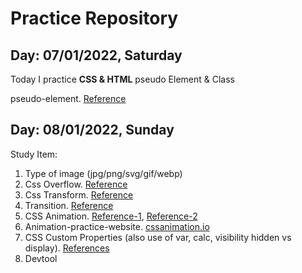 # Practice Repository

## Day: 07/01/2022, Saturday

Today I practice __CSS & HTML__ pseudo Element & Class

pseudo-element. [Reference](https://www.w3schools.com/css/css_pseudo_elements.asp)

## Day: 08/01/2022, Sunday

Study Item:

1. Type of image (jpg/png/svg/gif/webp)
2. Css Overflow. [Reference](https://www.w3schools.com/css/css_overflow.asp)
3. Css Transform. [Reference](https://css-tricks.com/almanac/properties/t/transform/)
4. Transition. [Reference](https://css-tricks.com/almanac/properties/t/transition/)
5. CSS Animation. [Reference-1](https://css-tricks.com/almanac/properties/a/animation/), [Reference-2](https://web.dev/learn/css/animations/)
6. Animation-practice-website. [cssanimation.io](http://cssanimation.io/)
7. CSS Custom Properties (also use of var, calc, visibility hidden vs display). [References](https://css-tricks.com/a-complete-guide-to-custom-properties/)
8. Devtool
